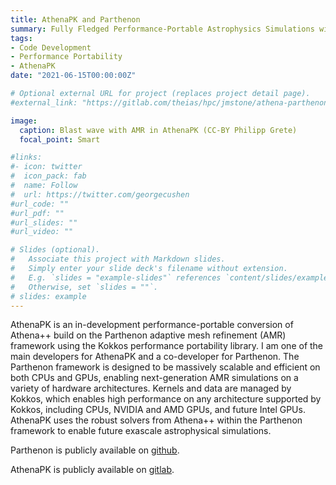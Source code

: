 ```yaml
---
title: AthenaPK and Parthenon
summary: Fully Fledged Performance-Portable Astrophysics Simulations with Adaptive Mesh Refinement
tags:
- Code Development
- Performance Portability
- AthenaPK
date: "2021-06-15T00:00:00Z"

# Optional external URL for project (replaces project detail page).
#external_link: "https://gitlab.com/theias/hpc/jmstone/athena-parthenon/athenapk"

image:
  caption: Blast wave with AMR in AthenaPK (CC-BY Philipp Grete)
  focal_point: Smart

#links:
#- icon: twitter
#  icon_pack: fab
#  name: Follow
#  url: https://twitter.com/georgecushen
#url_code: ""
#url_pdf: ""
#url_slides: ""
#url_video: ""

# Slides (optional).
#   Associate this project with Markdown slides.
#   Simply enter your slide deck's filename without extension.
#   E.g. `slides = "example-slides"` references `content/slides/example-slides.md`.
#   Otherwise, set `slides = ""`.
# slides: example
---
```


AthenaPK is an in-development performance-portable conversion of Athena++ build
on the Parthenon adaptive mesh refinement (AMR) framework using the Kokkos
performance portability library. I am one of the main developers for AthenaPK
and a co-developer for Parthenon. The Parthenon framework is designed to be
massively scalable and efficient on both CPUs and GPUs, enabling
next-generation AMR simulations on a variety of hardware architectures. Kernels
and data are managed by Kokkos, which enables high performance on any
architecture supported by Kokkos, including CPUs, NVIDIA and AMD GPUs, and
future Intel GPUs. AthenaPK uses the robust solvers from Athena++ within the
Parthenon framework to enable future exascale astrophysical simulations.

Parthenon is publicly available on [github](https://github.com/lanl/parthenon).

AthenaPK is publicly available on [gitlab](https://gitlab.com/theias/hpc/jmstone/athena-parthenon/athenapk).

